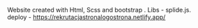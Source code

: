 Website created with Html, Scss and bootstrap . Libs - splide.js.
</br>
deploy - https://rekrutacjastronalogostrona.netlify.app/
